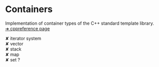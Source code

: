 # Containers
Implementation of container types of the C++ standard template library.  
[➜ cppreference page](https://en.cppreference.com/w/cpp/container)

✘ iterator system  
✘ vector  
✘ stack  
✘ map  
✘ set ?  
